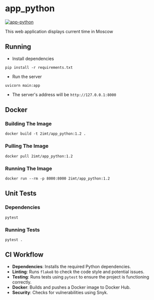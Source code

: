 # app_python

[![app-python](https://github.com/2IMT/S25-core-course-labs/actions/workflows/app-python.yml/badge.svg)](https://github.com/2IMT/S25-core-course-labs/actions/workflows/app-python.yml)

This web application displays current time in Moscow

## Running

- Install dependencies

```console
pip install -r requirements.txt
```

- Run the server

```console
uvicorn main:app
```

- The server's address will be `http://127.0.0.1:8000`

## Docker

### Building The Image

```console
docker build -t 2imt/app_python:1.2 .
```

### Pulling The Image

```console
docker pull 2imt/app_python:1.2
```

### Running The Image

```console
docker run --rm -p 8000:8000 2imt/app_python:1.2
```

## Unit Tests

### Dependencies

`pytest`

### Running Tests

```console
pytest .
```

## CI Workflow

- **Dependencies**: Installs the required Python dependencies.
- **Linting**: Runs `flake8` to check the code style and potential issues.
- **Testing**: Runs tests using `pytest` to ensure the project is functioning correctly.
- **Docker**: Builds and pushes a Docker image to Docker Hub.
- **Security**: Checks for vulnerabilities using Snyk.
